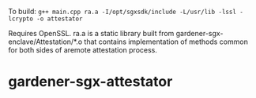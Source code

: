 To build: `g++ main.cpp ra.a -I/opt/sgxsdk/include -L/usr/lib -lssl -lcrypto -o attestator`

Requires OpenSSL. ra.a is a static library built from gardener-sgx-enclave/Attestation/*.o that contains implementation of methods common for both sides of aremote attestation process.
# gardener-sgx-attestator
